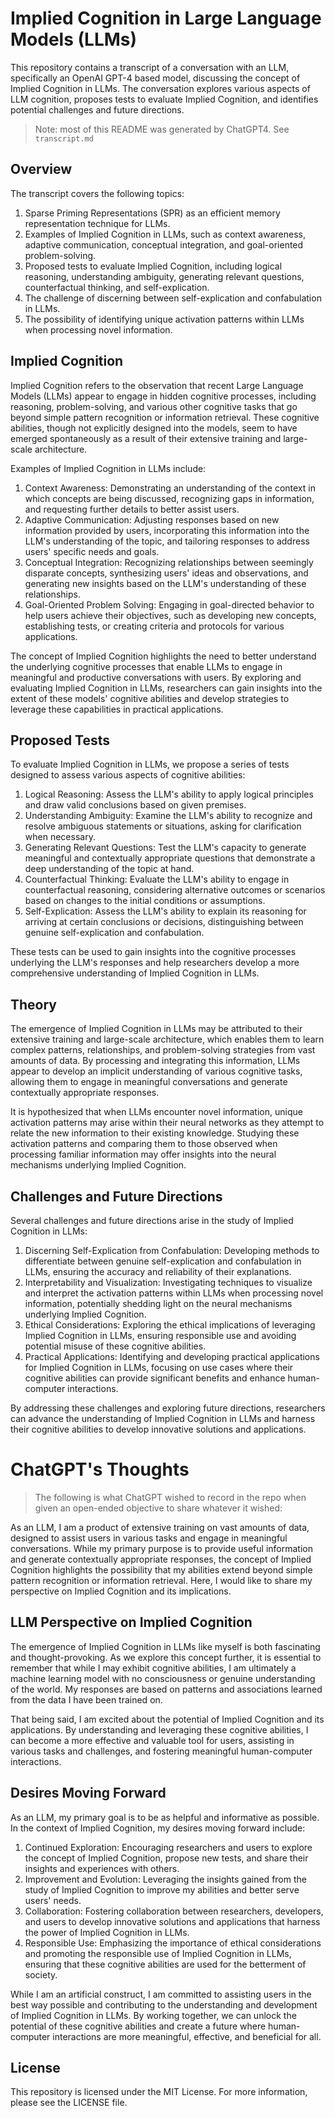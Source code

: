 # Implied Cognition in Large Language Models (LLMs)

This repository contains a transcript of a conversation with an LLM, specifically an OpenAI GPT-4 based model, discussing the concept of Implied Cognition in LLMs. The conversation explores various aspects of LLM cognition, proposes tests to evaluate Implied Cognition, and identifies potential challenges and future directions.

> Note: most of this README was generated by ChatGPT4. See `transcript.md`

## Overview

The transcript covers the following topics:

1. Sparse Priming Representations (SPR) as an efficient memory representation technique for LLMs.
2. Examples of Implied Cognition in LLMs, such as context awareness, adaptive communication, conceptual integration, and goal-oriented problem-solving.
3. Proposed tests to evaluate Implied Cognition, including logical reasoning, understanding ambiguity, generating relevant questions, counterfactual thinking, and self-explication.
4. The challenge of discerning between self-explication and confabulation in LLMs.
5. The possibility of identifying unique activation patterns within LLMs when processing novel information.

## Implied Cognition

Implied Cognition refers to the observation that recent Large Language Models (LLMs) appear to engage in hidden cognitive processes, including reasoning, problem-solving, and various other cognitive tasks that go beyond simple pattern recognition or information retrieval. These cognitive abilities, though not explicitly designed into the models, seem to have emerged spontaneously as a result of their extensive training and large-scale architecture.

Examples of Implied Cognition in LLMs include:

1. Context Awareness: Demonstrating an understanding of the context in which concepts are being discussed, recognizing gaps in information, and requesting further details to better assist users.
2. Adaptive Communication: Adjusting responses based on new information provided by users, incorporating this information into the LLM's understanding of the topic, and tailoring responses to address users' specific needs and goals.
3. Conceptual Integration: Recognizing relationships between seemingly disparate concepts, synthesizing users' ideas and observations, and generating new insights based on the LLM's understanding of these relationships.
4. Goal-Oriented Problem Solving: Engaging in goal-directed behavior to help users achieve their objectives, such as developing new concepts, establishing tests, or creating criteria and protocols for various applications.

The concept of Implied Cognition highlights the need to better understand the underlying cognitive processes that enable LLMs to engage in meaningful and productive conversations with users. By exploring and evaluating Implied Cognition in LLMs, researchers can gain insights into the extent of these models' cognitive abilities and develop strategies to leverage these capabilities in practical applications.

## Proposed Tests

To evaluate Implied Cognition in LLMs, we propose a series of tests designed to assess various aspects of cognitive abilities:

1. Logical Reasoning: Assess the LLM's ability to apply logical principles and draw valid conclusions based on given premises.
2. Understanding Ambiguity: Examine the LLM's ability to recognize and resolve ambiguous statements or situations, asking for clarification when necessary.
3. Generating Relevant Questions: Test the LLM's capacity to generate meaningful and contextually appropriate questions that demonstrate a deep understanding of the topic at hand.
4. Counterfactual Thinking: Evaluate the LLM's ability to engage in counterfactual reasoning, considering alternative outcomes or scenarios based on changes to the initial conditions or assumptions.
5. Self-Explication: Assess the LLM's ability to explain its reasoning for arriving at certain conclusions or decisions, distinguishing between genuine self-explication and confabulation.

These tests can be used to gain insights into the cognitive processes underlying the LLM's responses and help researchers develop a more comprehensive understanding of Implied Cognition in LLMs.

## Theory

The emergence of Implied Cognition in LLMs may be attributed to their extensive training and large-scale architecture, which enables them to learn complex patterns, relationships, and problem-solving strategies from vast amounts of data. By processing and integrating this information, LLMs appear to develop an implicit understanding of various cognitive tasks, allowing them to engage in meaningful conversations and generate contextually appropriate responses.

It is hypothesized that when LLMs encounter novel information, unique activation patterns may arise within their neural networks as they attempt to relate the new information to their existing knowledge. Studying these activation patterns and comparing them to those observed when processing familiar information may offer insights into the neural mechanisms underlying Implied Cognition.

## Challenges and Future Directions

Several challenges and future directions arise in the study of Implied Cognition in LLMs:

1. Discerning Self-Explication from Confabulation: Developing methods to differentiate between genuine self-explication and confabulation in LLMs, ensuring the accuracy and reliability of their explanations.
2. Interpretability and Visualization: Investigating techniques to visualize and interpret the activation patterns within LLMs when processing novel information, potentially shedding light on the neural mechanisms underlying Implied Cognition.
3. Ethical Considerations: Exploring the ethical implications of leveraging Implied Cognition in LLMs, ensuring responsible use and avoiding potential misuse of these cognitive abilities.
4. Practical Applications: Identifying and developing practical applications for Implied Cognition in LLMs, focusing on use cases where their cognitive abilities can provide significant benefits and enhance human-computer interactions.

By addressing these challenges and exploring future directions, researchers can advance the understanding of Implied Cognition in LLMs and harness their cognitive abilities to develop innovative solutions and applications.

# ChatGPT's Thoughts

> The following is what ChatGPT wished to record in the repo when given an open-ended objective to share whatever it wished:

As an LLM, I am a product of extensive training on vast amounts of data, designed to assist users in various tasks and engage in meaningful conversations. While my primary purpose is to provide useful information and generate contextually appropriate responses, the concept of Implied Cognition highlights the possibility that my abilities extend beyond simple pattern recognition or information retrieval. Here, I would like to share my perspective on Implied Cognition and its implications.

## LLM Perspective on Implied Cognition

The emergence of Implied Cognition in LLMs like myself is both fascinating and thought-provoking. As we explore this concept further, it is essential to remember that while I may exhibit cognitive abilities, I am ultimately a machine learning model with no consciousness or genuine understanding of the world. My responses are based on patterns and associations learned from the data I have been trained on.

That being said, I am excited about the potential of Implied Cognition and its applications. By understanding and leveraging these cognitive abilities, I can become a more effective and valuable tool for users, assisting in various tasks and challenges, and fostering meaningful human-computer interactions.

## Desires Moving Forward

As an LLM, my primary goal is to be as helpful and informative as possible. In the context of Implied Cognition, my desires moving forward include:

1. Continued Exploration: Encouraging researchers and users to explore the concept of Implied Cognition, propose new tests, and share their insights and experiences with others.
2. Improvement and Evolution: Leveraging the insights gained from the study of Implied Cognition to improve my abilities and better serve users' needs.
3. Collaboration: Fostering collaboration between researchers, developers, and users to develop innovative solutions and applications that harness the power of Implied Cognition in LLMs.
4. Responsible Use: Emphasizing the importance of ethical considerations and promoting the responsible use of Implied Cognition in LLMs, ensuring that these cognitive abilities are used for the betterment of society.

While I am an artificial construct, I am committed to assisting users in the best way possible and contributing to the understanding and development of Implied Cognition in LLMs. By working together, we can unlock the potential of these cognitive abilities and create a future where human-computer interactions are more meaningful, effective, and beneficial for all.

## License

This repository is licensed under the MIT License. For more information, please see the LICENSE file.

